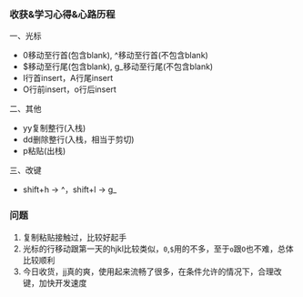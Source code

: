 ### 收获&学习心得&心路历程

一、光标

- 0移动至行首(包含blank), ^移动至行首(不包含blank)
- $移动至行尾(包含blank), g_移动至行尾(不包含blank)
- I行首insert，A行尾insert
- O行前insert，o行后insert

二、其他

- yy复制整行(入栈)
- dd删除整行(入栈，相当于剪切)
- p粘贴(出栈)

三、改键

- shift+h -> ^，shift+l -> g_

### 问题

1. 复制粘贴接触过，比较好起手
2. 光标的行移动跟第一天的hjkl比较类似，`0`,`$`用的不多，至于`o`跟`O`也不难，总体比较顺利
3. 今日收货，jj真的爽，使用起来流畅了很多，在条件允许的情况下，合理改键，加快开发速度